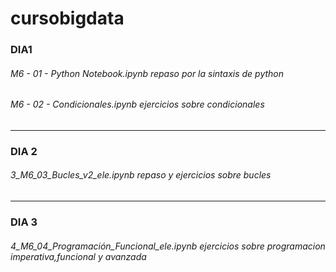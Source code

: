 # cursobigdata
### DIA1

###### M6 - 01 - Python Notebook.ipynb repaso por la sintaxis de python
###### M6 - 02 - Condicionales.ipynb  ejercicios sobre condicionales
* * *
### DIA 2
###### 3_M6_03_Bucles_v2_ele.ipynb  repaso y ejercicios sobre bucles 
* * *
### DIA 3
###### 4_M6_04_Programación_Funcional_ele.ipynb ejercicios sobre programacion imperativa,funcional  y avanzada
